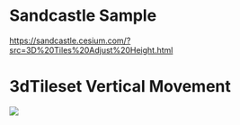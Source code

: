 # Sandcastle Sample  
https://sandcastle.cesium.com/?src=3D%20Tiles%20Adjust%20Height.html  

# 3dTileset Vertical Movement 

[![](http://img.youtube.com/vi/DEZX08ipsHo/0.jpg)](http://www.youtube.com/watch?v=DEZX08ipsHo "")

 